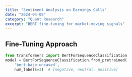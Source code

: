```yaml
---
title: "Sentiment Analysis on Earnings Calls"
date: "2024-04-08"
category: "Quant Research"
excerpt: "BERT fine-tuning for market-moving signals"
---
```


## Fine-Tuning Approach

```python
from transformers import BertForSequenceClassification
model = BertForSequenceClassification.from_pretrained(
    'bert-base-uncased',
    num_labels=3)  # [negative, neutral, positive]
```

